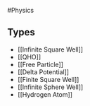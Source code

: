 #Physics 
## Types
* [[Infinite Square Well]]
* [[QHO]]
* [[Free Particle]]
* [[Delta Potential]]
* [[Finite Square Well]]
* [[Infinite Sphere Well]]
* [[Hydrogen Atom]]